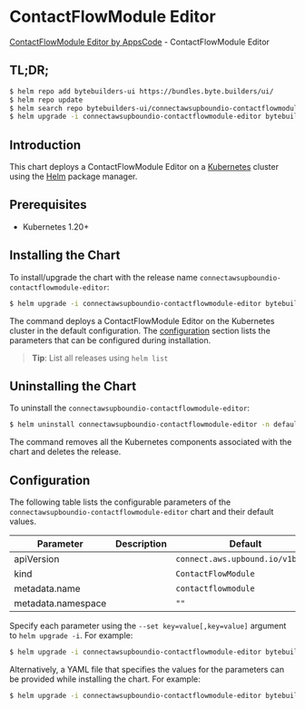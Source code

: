 # ContactFlowModule Editor

[ContactFlowModule Editor by AppsCode](https://byte.builders) - ContactFlowModule Editor

## TL;DR;

```bash
$ helm repo add bytebuilders-ui https://bundles.byte.builders/ui/
$ helm repo update
$ helm search repo bytebuilders-ui/connectawsupboundio-contactflowmodule-editor --version=v0.4.18
$ helm upgrade -i connectawsupboundio-contactflowmodule-editor bytebuilders-ui/connectawsupboundio-contactflowmodule-editor -n default --create-namespace --version=v0.4.18
```

## Introduction

This chart deploys a ContactFlowModule Editor on a [Kubernetes](http://kubernetes.io) cluster using the [Helm](https://helm.sh) package manager.

## Prerequisites

- Kubernetes 1.20+

## Installing the Chart

To install/upgrade the chart with the release name `connectawsupboundio-contactflowmodule-editor`:

```bash
$ helm upgrade -i connectawsupboundio-contactflowmodule-editor bytebuilders-ui/connectawsupboundio-contactflowmodule-editor -n default --create-namespace --version=v0.4.18
```

The command deploys a ContactFlowModule Editor on the Kubernetes cluster in the default configuration. The [configuration](#configuration) section lists the parameters that can be configured during installation.

> **Tip**: List all releases using `helm list`

## Uninstalling the Chart

To uninstall the `connectawsupboundio-contactflowmodule-editor`:

```bash
$ helm uninstall connectawsupboundio-contactflowmodule-editor -n default
```

The command removes all the Kubernetes components associated with the chart and deletes the release.

## Configuration

The following table lists the configurable parameters of the `connectawsupboundio-contactflowmodule-editor` chart and their default values.

|     Parameter      | Description |                   Default                   |
|--------------------|-------------|---------------------------------------------|
| apiVersion         |             | <code>connect.aws.upbound.io/v1beta1</code> |
| kind               |             | <code>ContactFlowModule</code>              |
| metadata.name      |             | <code>contactflowmodule</code>              |
| metadata.namespace |             | <code>""</code>                             |


Specify each parameter using the `--set key=value[,key=value]` argument to `helm upgrade -i`. For example:

```bash
$ helm upgrade -i connectawsupboundio-contactflowmodule-editor bytebuilders-ui/connectawsupboundio-contactflowmodule-editor -n default --create-namespace --version=v0.4.18 --set apiVersion=connect.aws.upbound.io/v1beta1
```

Alternatively, a YAML file that specifies the values for the parameters can be provided while
installing the chart. For example:

```bash
$ helm upgrade -i connectawsupboundio-contactflowmodule-editor bytebuilders-ui/connectawsupboundio-contactflowmodule-editor -n default --create-namespace --version=v0.4.18 --values values.yaml
```
